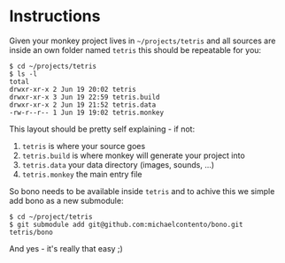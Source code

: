 # Instructions

Given your monkey project lives in `~/projects/tetris` and all sources are
inside an own folder named `tetris` this should be repeatable for you:

    $ cd ~/projects/tetris
    $ ls -l
    total
    drwxr-xr-x 2 Jun 19 20:02 tetris
    drwxr-xr-x 3 Jun 19 22:59 tetris.build
    drwxr-xr-x 2 Jun 19 21:52 tetris.data
    -rw-r--r-- 1 Jun 19 19:02 tetris.monkey

This layout should be pretty self explaining - if not:

1. `tetris` is where your source goes
1. `tetris.build` is where monkey will generate your project into
1. `tetris.data` your data directory (images, sounds, ...)
1. `tetris.monkey` the main entry file

So bono needs to be available inside `tetris` and to achive this we simple add
bono as a new submodule:

    $ cd ~/project/tetris
    $ git submodule add git@github.com:michaelcontento/bono.git tetris/bono

And yes - it's really that easy ;)
